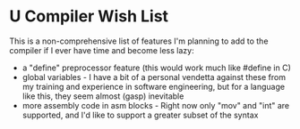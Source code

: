 U Compiler Wish List
====================
This is a non-comprehensive list of features I'm planning to add to the compiler
if I ever have time and become less lazy:

* a "define" preprocessor feature (this would work much like #define in C)
* global variables - I have a bit of a personal vendetta against these from my
	training and experience in software engineering, but for a language like
	this, they seem almost (gasp) inevitable
* more assembly code in asm blocks - Right now only "mov" and "int" are supported,
	and I'd like to support a greater subset of the syntax
